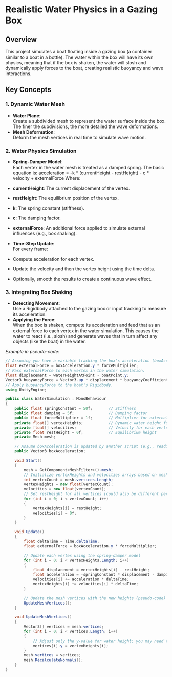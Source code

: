 # Realistic Water Physics in a Gazing Box

## Overview

This project simulates a boat floating inside a gazing box (a container similar to a boat in a bottle). The water within the box will have its own physics, meaning that if the box is shaken, the water will slosh and dynamically apply forces to the boat, creating realistic buoyancy and wave interactions.

## Key Concepts

### 1. Dynamic Water Mesh
- **Water Plane**:  
  Create a subdivided mesh to represent the water surface inside the box. The finer the subdivisions, the more detailed the wave deformations.
- **Mesh Deformation**:  
  Deform the mesh vertices in real time to simulate wave motion.

### 2. Water Physics Simulation
- **Spring-Damper Model**:  
  Each vertex in the water mesh is treated as a damped spring. The basic equation is:  acceleration = -k * (currentHeight - restHeight) - c * velocity + externalForce
  Where:  
- **currentHeight**: The current displacement of the vertex.
- **restHeight**: The equilibrium position of the vertex.
- **k**: The spring constant (stiffness).
- **c**: The damping factor.
- **externalForce**: An additional force applied to simulate external influences (e.g., box shaking).

- **Time-Step Update**:  
For every frame:
- Compute acceleration for each vertex.
- Update the velocity and then the vertex height using the time delta.
- Optionally, smooth the results to create a continuous wave effect.

### 3. Integrating Box Shaking
- **Detecting Movement**:  
Use a Rigidbody attached to the gazing box or input tracking to measure its acceleration.
- **Applying the Force**:  
When the box is shaken, compute its acceleration and feed that as an external force to each vertex in the water simulation. This causes the water to react (i.e., slosh) and generate waves that in turn affect any objects (like the boat) in the water.

_Example in pseudo-code:_  
```csharp
// Assuming you have a variable tracking the box's acceleration (boxAcceleration)
float externalForce = boxAcceleration.y * forceMultiplier;
// Pass externalForce to each vertex in the water simulation.
float displacement = waterHeightAtPoint - boatPoint.y;
Vector3 buoyancyForce = Vector3.up * displacement * buoyancyCoefficient;
// Apply buoyancyForce to the boat's Rigidbody.
using UnityEngine;

public class WaterSimulation : MonoBehaviour
{
    public float springConstant = 50f;       // Stiffness
    public float damping = 5f;               // Damping factor
    public float forceMultiplier = 1f;       // Multiplier for external force from box shaking
    private float[] vertexHeights;           // Dynamic water height for each vertex
    private float[] velocities;              // Velocity for each vertex
    private float restHeight = 0f;           // Equilibrium height
    private Mesh mesh;

    // Assume boxAcceleration is updated by another script (e.g., reading from a Rigidbody)
    public Vector3 boxAcceleration;

    void Start()
    {
        mesh = GetComponent<MeshFilter>().mesh;
        // Initialize vertexHeights and velocities arrays based on mesh vertex count.
        int vertexCount = mesh.vertices.Length;
        vertexHeights = new float[vertexCount];
        velocities = new float[vertexCount];
        // Set restHeight for all vertices (could also be different per vertex)
        for (int i = 0; i < vertexCount; i++)
        {
            vertexHeights[i] = restHeight;
            velocities[i] = 0f;
        }
    }

    void Update()
    {
        float deltaTime = Time.deltaTime;
        float externalForce = boxAcceleration.y * forceMultiplier;

        // Update each vertex using the spring-damper model
        for (int i = 0; i < vertexHeights.Length; i++)
        {
            float displacement = vertexHeights[i] - restHeight;
            float acceleration = -springConstant * displacement - damping * velocities[i] + externalForce;
            velocities[i] += acceleration * deltaTime;
            vertexHeights[i] += velocities[i] * deltaTime;
        }

        // Update the mesh vertices with the new heights (pseudo-code)
        UpdateMeshVertices();
    }

    void UpdateMeshVertices()
    {
        Vector3[] vertices = mesh.vertices;
        for (int i = 0; i < vertices.Length; i++)
        {
            // Adjust only the y-value for water height; you may need to convert from local to world coordinates if necessary.
            vertices[i].y = vertexHeights[i];
        }
        mesh.vertices = vertices;
        mesh.RecalculateNormals();
    }
}

